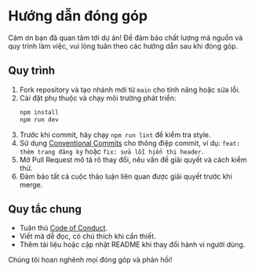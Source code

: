# Hướng dẫn đóng góp

Cảm ơn bạn đã quan tâm tới dự án! Để đảm bảo chất lượng mã nguồn và quy trình làm việc,
vui lòng tuân theo các hướng dẫn sau khi đóng góp.

## Quy trình

1. Fork repository và tạo nhánh mới từ `main` cho tính năng hoặc sửa lỗi.
2. Cài đặt phụ thuộc và chạy môi trường phát triển:
   ```bash
   npm install
   npm run dev
   ```
3. Trước khi commit, hãy chạy `npm run lint` để kiểm tra style.
4. Sử dụng [Conventional Commits](https://www.conventionalcommits.org/) cho thông điệp commit,
   ví dụ: `feat: thêm trang đăng ký` hoặc `fix: sửa lỗi hiển thị header`.
5. Mở Pull Request mô tả rõ thay đổi, nêu vấn đề giải quyết và cách kiểm thử.
6. Đảm bảo tất cả cuộc thảo luận liên quan được giải quyết trước khi merge.

## Quy tắc chung

- Tuân thủ [Code of Conduct](CODE_OF_CONDUCT.md).
- Viết mã dễ đọc, có chú thích khi cần thiết.
- Thêm tài liệu hoặc cập nhật README khi thay đổi hành vi người dùng.

Chúng tôi hoan nghênh mọi đóng góp và phản hồi!
